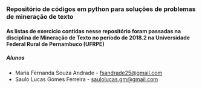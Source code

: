 ### Repositório de códigos em python para soluções de problemas de mineração de texto
#### As listas de exercicio contidas nesse repositório foram passadas na disciplina de Mineração de Texto no período de 2018.2 na Universidade Federal Rural de Pernambuco (UFRPE)

##### Alunos
* Maria Fernanda Souza Andrade - fsandrade25@gmail.com 
* Saulo Lucas Gomes Ferreira - saulolucas.gm@gmail.com